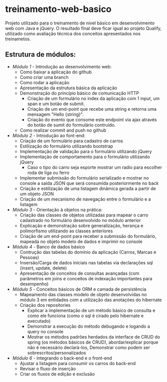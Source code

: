 # treinamento-web-basico

Projeto utilizado para o treinamento de nível básico em desenvolvimento web com Java e jQuery. O resultado final deve ficar igual ao projeto Qualify, utilizado como avaliação técnica dos conceitos apresentados nos treinametos.

## Estrutura de módulos:

* *Módulo 1* - Introdução ao desenvolvimento web:
  * Como baixar a aplicação do github
  * Como criar uma branch
  * Como rodar a aplicação
  * Apresentação da estrutura básica da aplicação
  * Demonstração do princípio básico de comunicação HTTP
    * Criação de um formulário no index da aplicação com 1 input, um span e um botão de submit.
    * Criação de um end-point que recebe uma string e retorna uma mensagem "Hello {string}".
    * Criação do evento que consome este endpoint via ajax através do botão de sumit do formulário contruido.
  * Como realizar commit and push no github
* *Módulo 2* - Introdução ao font-end:
  * Criação de um formulário para cadastro de carros
  * Estilização do formulário utilizando bootstrap
  * Implementação de validação para o formulário utilizando jQuery
  * Implementação de comportamento para o formulário utilizando jQuery
    * Caso o tipo do carro seja esporte mostrar um radio para escolher roda de liga ou ferro
  * Implementar submissão do formulário serializado e mostrar no console a saída JSON que será consumida posteriormente no back  
  * Criação e estilização de uma listagem dinâmica gerada a partir de um objeto JSON
  * Criação de um mecanismo de navegação entre o formulário e a listagem
* *Módulo 3* - Orientação à objetos na prática: 
  * Criação das classes de objetos utilizadas para mapear o carro cadastrado no formulário desenvolvido no módulo anterior
  * Explicação e demonstração sobre generalização, herança e polimorfismo utilizando as classes anteriores
  * Criação de um end-point para receber a submissão do formulário, mapeada no objeto modelo de dados e imprimir no console
* *Módulo 4* - Banco de dados básico
  * Contrução das tabelas do domínio da aplicação (Carros, Marcas e Pessoas)
  * Insersão/Carga de dados iniciais nas tabelas via declarações sql (insert, update, delete)
  * Apresentação de conceitos de consultas avançadas (com parâmetros em joins e conceitos de indexação importantes para desempenho)
* *Módulo 5* - Conceitos básicos de ORM e camada de persistência
  * Mapeamento das classes modelo de objeto desenvolvidas no módulo 3 em entidades com a utilização das anotações do hibernate
  * Criação dos repositories
    * Explicar a implementação de um método básico de consulta e como ele funciona (como o sql é cirado pelo hibernate e executado)
    * Demonstrar a execução do método debugando e logando a query no console
    * Mostrar os métodos padrões herdados da interface de CRUD do spring (os métodos básicos de CRUD), abordar/explicar porque não é necessário declará-los, Demonstrar como podem ser sobrescritos/personalizados
* *Módulo 6* - Integrando o back-end e o front-end
  * Ajustar a listagem para consumir os carros do back-end 
  * Revisar o fluxo de inserção
  * Criar os fluxos de edição e exclusão
